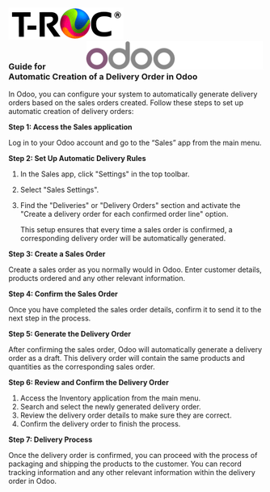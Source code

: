 <br>

![logo_troc](troc.gif) <img src='odoo_logo.svg' width='350' style="float: right;">
<br>
<br>

### Guide for Automatic Creation of a Delivery Order in Odoo

In Odoo, you can configure your system to automatically generate delivery orders based on the sales orders created. Follow these steps to set up automatic creation of delivery orders:

**Step 1: Access the Sales application**

Log in to your Odoo account and go to the “Sales” app from the main menu.

**Step 2: Set Up Automatic Delivery Rules**

1. In the Sales app, click "Settings" in the top toolbar.
2. Select "Sales Settings".
3. Find the "Deliveries" or "Delivery Orders" section and activate the "Create a delivery order for each confirmed order line" option.
   
    This setup ensures that every time a sales order is confirmed, a corresponding delivery order will be automatically generated.

**Step 3: Create a Sales Order**

Create a sales order as you normally would in Odoo. Enter customer details, products ordered and any other relevant information.

**Step 4: Confirm the Sales Order**

Once you have completed the sales order details, confirm it to send it to the next step in the process.

**Step 5: Generate the Delivery Order**

After confirming the sales order, Odoo will automatically generate a delivery order as a draft. This delivery order will contain the same products and quantities as the corresponding sales order.

**Step 6: Review and Confirm the Delivery Order**

1. Access the Inventory application from the main menu.
2. Search and select the newly generated delivery order.
3. Review the delivery order details to make sure they are correct.
4. Confirm the delivery order to finish the process.

**Step 7: Delivery Process**

Once the delivery order is confirmed, you can proceed with the process of packaging and shipping the products to the customer. You can record tracking information and any other relevant information within the delivery order in Odoo.
